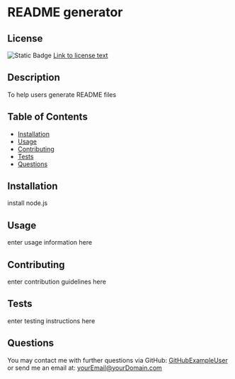 # README generator

## License
![Static Badge](https://img.shields.io/badge/License-GPL-orange)   [Link to license text](https://opensource.org/license/gpl-2-0/)

## Description
To help users generate README files

## Table of Contents
- [Installation](#installation)
- [Usage](#usage)
- [Contributing](#contributing)
- [Tests](#tests)
- [Questions](#questions)

## Installation
install node.js

## Usage
enter usage information here 

## Contributing
enter contribution guidelines here

## Tests
enter testing instructions here

## Questions
You may contact me with further questions via GitHub: [GitHubExampleUser](https://github.com/GitHubExampleUser)
or send me an email at: yourEmail@yourDomain.com
